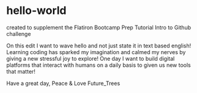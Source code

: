 # hello-world
created to supplement the Flatiron Bootcamp Prep Tutorial Intro to Github challenge 

On this edit I want to wave hello and not just state it in text based english! 
Learning coding has sparked my imagination and calmed my nerves by giving a new stressful joy to explore! 
One day I want to build digital platforms that interact with humans on a daily basis to given us new tools that matter!

Have a great day,
Peace & Love
Future_Trees 
